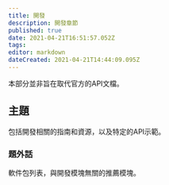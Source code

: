 ```yaml
---
title: 開發
description: 開發章節
published: true
date: 2021-04-21T16:51:57.052Z
tags: 
editor: markdown
dateCreated: 2021-04-21T14:44:09.095Z
---
```


本部分並非旨在取代官方的API文檔。

## 主題

包括開發相關的指南和資源，以及特定的API示範。

### 題外話

軟件包列表，與開發模塊無關的推薦模塊。
